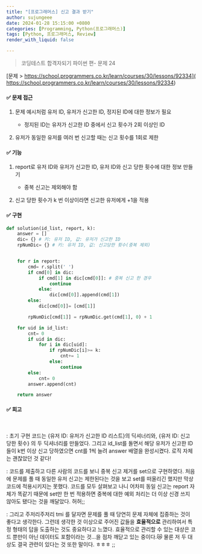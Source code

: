 ```yaml
---
title: "[프로그래머스] 신고 결과 받기"
author: sujungeee
date: 2024-01-28 15:15:00 +0800
categories: [Programming, Python(프로그래머스)]
tags: [Python, 프로그래머스, Review]
render_with_liquid: false

---
```




> 코딩테스트 합격자되기 파이썬 편- 문제 24

[문제 >   https://school.programmers.co.kr/learn/courses/30/lessons/92334]( https://school.programmers.co.kr/learn/courses/30/lessons/92334)



#### ✅ 문제 접근

1. 문제 예시처럼 유저 ID, 유저가 신고한 ID, 정지된 ID에 대한 정보가 필요
   - 정지된 ID는 유저가 신고한 ID 중에서 신고 횟수가 2회 이상인 ID



2. 유저가 동일한 유저를 여러 번 신고할 때는 신고 횟수를 1회로 제한



#### ✅ 기능

1. report로 유저 ID와 유저가 신고한 ID, 유저 ID와 신고 당한 횟수에 대한 정보 만들기
    + 중복 신고는 제외해야 함



2. 신고 당한 횟수가 k 번 이상이라면 신고한 유저에게 +1을 적용



#### ✅ 구현

```python
def solution(id_list, report, k):
    answer = []
    dic= {} # 키: 유저 ID, 값: 유저가 신고한 ID
    rpNumDic= {} # 키: 유저 ID, 값: 신고당한 횟수(중복 제외)


    for r in report:
        cmd= r.split(' ')
        if cmd[0] in dic:
            if cmd[1] in dic[cmd[0]]: # 중복 신고 한 경우
                continue
            else:
                dic[cmd[0]].append(cmd[1])
        else:
            dic[cmd[0]]= [cmd[1]]

        rpNumDic[cmd[1]] = rpNumDic.get(cmd[1], 0) + 1

    for uid in id_list:
        cnt= 0
        if uid in dic:
            for i in dic[uid]:
                if rpNumDic[i]>= k:
                    cnt+= 1
                else:
                    continue
        else:
            cnt= 0
        answer.append(cnt)

    return answer
```



#### ✅ 회고

​	

: 초기 구현 코드는 {유저 ID: 유저가 신고한 ID 리스트}의 딕셔너리와, {유저 ID: 신고 당한 횟수} 의 두 딕셔너리를 만들었다. 그리고 id_list를 돌면서 해당 유저가 신고한 ID들이 k번 이상 신고 당하였으면 cnt를 1씩 늘려 answer 배열을 완성시켰다. 로직 자체는 괜찮았던 것 같다! 

: 코드를 제출하고 다른 사람의 코드를 보니 중복 신고 제거를 set으로 구현하였다. 처음에 문제를 풀 때 동일한 유저 신고는 제한된다는 것을 보고 set를 떠올리긴 했지만 막상 코드에 적용시키지는 못했다. 코드를 모두 살펴보고 나니 어차피 동일 신고는 report 자체가 똑같기 때문에 set만 한 번 적용하면 중복에 대한 예외 처리는 더 이상 신경 쓰지 않아도 됐다는 것을 깨달았다. 허허;;

: 그리고 주저리주저리 tmi 를 달자면 문제를 풀 때 당연히 문제 자체에 집중하는 것이 좋다고 생각한다. 그런데 생각한 것 이상으로 주어진 값들을 **효율적으로** 관리하여서 특정 형태의 답을 도출하는 것도 중요하다고 느꼈다. 효율적으로 관리할 수 있는 대상은 코드 뿐만이 아닌 데이터도 포함이라는 것...을 점차 깨닫고 있는 중이다.😿 물론 저 두 대상도 결국 관련이 있다는 것 또한 말이다. ㅎㅎㅎ ;; 

